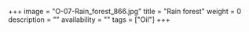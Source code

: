 +++
image = "O-07-Rain_forest_866.jpg"
title = "Rain forest"
weight = 0
description = ""
availability = ""
tags = ["Oil"]
+++
